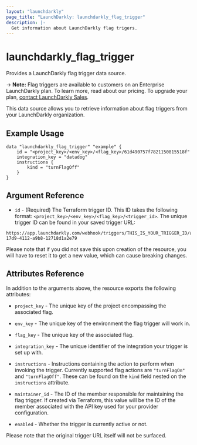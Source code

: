 ```yaml
---
layout: "launchdarkly"
page_title: "LaunchDarkly: launchdarkly_flag_trigger"
description: |-
  Get information about LaunchDarkly flag trigers.
---
```


# launchdarkly_flag_trigger

Provides a LaunchDarkly flag trigger data source.

-> **Note:** Flag triggers are available to customers on an Enterprise LaunchDarkly plan. To learn more, read about our pricing. To upgrade your plan, [contact LaunchDarkly Sales](https://launchdarkly.com/contact-sales/).

This data source allows you to retrieve information about flag triggers from your LaunchDarkly organization.

## Example Usage

```hcl
data "launchdarkly_flag_trigger" "example" {
	id = "<project_key>/<env_key>/<flag_key>/61d490757f7821150815518f"
	integration_key = "datadog"
	instructions {
		kind = "turnFlagOff"
	}
}
```

## Argument Reference

- `id` - (Required) The Terraform trigger ID. This ID takes the following format: `<project_key>/<env_key>/<flag_key>/<trigger_id>`. The unique trigger ID can be found in your saved trigger URL:

```
https://app.launchdarkly.com/webhook/triggers/THIS_IS_YOUR_TRIGGER_ID/aff25a53-17d9-4112-a9b8-12718d1a2e79
```

Please note that if you did not save this upon creation of the resource, you will have to reset it to get a new value, which can cause breaking changes.

## Attributes Reference

In addition to the arguments above, the resource exports the following attributes:

- `project_key` - The unique key of the project encompassing the associated flag.

- `env_key` - The unique key of the environment the flag trigger will work in.

- `flag_key` - The unique key of the associated flag.

- `integration_key` - The unique identifier of the integration your trigger is set up with.

- `instructions` - Instructions containing the action to perform when invoking the trigger. Currently supported flag actions are `"turnFlagOn"` and `"turnFlagOff"`. These can be found on the `kind` field nested on the `instructions` attribute.

- `maintainer_id` - The ID of the member responsible for maintaining the flag trigger. If created via Terraform, this value will be the ID of the member associated with the API key used for your provider configuration.

- `enabled` - Whether the trigger is currently active or not.

Please note that the original trigger URL itself will not be surfaced.
